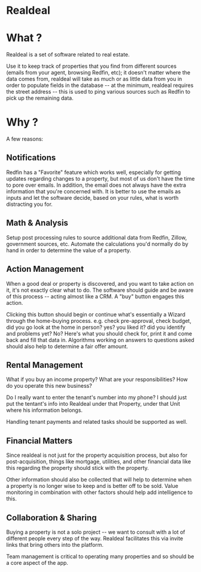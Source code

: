 # Realdeal

# What ?

Realdeal is a set of software related to real estate.

Use it to keep track of properties that you find from different sources
(emails from your agent, browsing Redfin, etc); it doesn't matter where
the data comes from, realdeal will take as much or as little data from you
in order to populate fields in the database -- at the minimum, realdeal
requires the street address -- this is used to ping various sources
such as Redfin to pick up the remaining data.

# Why ?

A few reasons:

## Notifications

Redfin has a "Favorite" feature which works well, especially for
getting updates regarding changes to a property, but most of us don't
have the time to pore over emails. In addition, the email does not always
have the extra information that you're concerned with. It is better to
use the emails as inputs and let the software decide, based on your rules,
what is worth distracting you for.

## Math & Analysis

Setup post processing rules to source additional data from Redfin, Zillow,
government sources, etc. Automate the calculations you'd normally do by
hand in order to determine the value of a property.

## Action Management

When a good deal or property is discovered, and you want to take action
on it, it's not exactly clear what to do. The software should guide and be
aware of this process -- acting almost like a CRM. A "buy" button engages this action.

Clicking this button should begin or continue what's
essentially a Wizard through the home-buying process. e.g. check pre-approval, 
check budget, did you go look at the home in person? yes? you liked it?
did you identify and problems yet? No? Here's what you should check for,
print it and come back and fill that data in. Algorithms working on answers
to questions asked should also help to determine a fair offer amount.

## Rental Management

What if you buy an income property? What are your responsibilities? How do you
operate this new business?

Do I really want to enter the tenant's number into my phone? I should
just put the tentant's info into Realdeal under that Property, under
that Unit where his information belongs.

Handling tenant payments and related tasks should be supported as well.

## Financial Matters

Since realdeal is not just for the property acquisition process, but
also for post-acquisition, things like mortgage, utilities, and
other financial data like this regarding the property should stick with
the property.

Other information should also be collected that will help to determine when
a property is no longer wise to keep and is better off to be sold. Value
monitoring in combination with other factors should help add intelligence to this.

## Collaboration & Sharing

Buying a property is not a solo project -- we want to consult with a lot
of different people every step of the way. Realdeal facilitates this via
invite links that bring others into the platform.

Team management is critical to operating many properties and so should be
a core aspect of the app.

